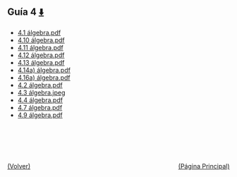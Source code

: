 
<html>
<body>
<h2>Guía 4 <a href="https://downgit.github.io/#/home?url=https://github.com/Apuntes-FIUBA/Apuntes-Electronica/tree/main/81 - Matemática/8102 - Algebra II/Guias de Problemas/Resueltos/Guía 4" style="font-size:20px">  ⬇️ </a></h2>
<ul>
    <li><a href="4.1 álgebra.pdf">4.1 álgebra.pdf</a></li>
    <li><a href="4.10 álgebra.pdf">4.10 álgebra.pdf</a></li>
    <li><a href="4.11 álgebra.pdf">4.11 álgebra.pdf</a></li>
    <li><a href="4.12 álgebra.pdf">4.12 álgebra.pdf</a></li>
    <li><a href="4.13 álgebra.pdf">4.13 álgebra.pdf</a></li>
    <li><a href="4.14a) álgebra.pdf">4.14a) álgebra.pdf</a></li>
    <li><a href="4.16a) álgebra.pdf">4.16a) álgebra.pdf</a></li>
    <li><a href="4.2 álgebra.pdf">4.2 álgebra.pdf</a></li>
    <li><a href="4.3 álgebra.jpeg">4.3 álgebra.jpeg</a></li>
    <li><a href="4.4 álgebra.pdf">4.4 álgebra.pdf</a></li>
    <li><a href="4.7 álgebra.pdf">4.7 álgebra.pdf</a></li>
    <li><a href="4.9 álgebra.pdf">4.9 álgebra.pdf</a></li>
</ul>
</body>
</html>








<br><br><br><br><br><a href="../" style="float: left">(Volver)</a> <a href="https://apuntes-fiuba.github.io/Apuntes-Electronica" style="float: right">(Página Principal)</a>
